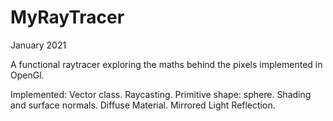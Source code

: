 # MyRayTracer

January 2021

A functional raytracer exploring the maths behind the pixels implemented in OpenGl.

Implemented:
Vector class.
Raycasting.
Primitive shape: sphere.
Shading and surface normals.
Diffuse Material.
Mirrored Light Reflection.

